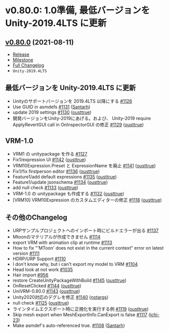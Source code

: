 # v0.80.0: 1.0準備, 最低バージョンを Unity-2019.4LTS に更新
## [v0.80.0](https://github.com/matonnet/UniVRM/tree/v0.80.0) (2021-08-11)

* [Release](http://github.com/vrm-c/UniVRM/releases/tag/v0.80.0)
* [Milestone](https://github.com/matonnet/UniVRM/milestone/42?closed=1)
* [Full Changelog](https://github.com/matonnet/UniVRM/compare/v0.79.0...v0.80.0)
* `Unity-2019.4LTS`

## 最低バージョンを Unity-2019.4LTS に更新
- Unityのサポートバージョンを 2019.4LTS 以降にする [\#1126](https://github.com/matonnet/UniVRM/issues/1126)
- Use GUID in asmdefs [\#1131](https://github.com/matonnet/UniVRM/pull/1131) ([Santarh](https://github.com/Santarh))
- update 2019 settings [\#1130](https://github.com/matonnet/UniVRM/pull/1130) ([ousttrue](https://github.com/ousttrue))
- 開発バージョンをUnity-2019にあげる。および、 Unity-2019 require ApplyRevertGUI call in OnInspectorGUI の修正 [\#1129](https://github.com/matonnet/UniVRM/pull/1129) ([ousttrue](https://github.com/ousttrue))

## VRM-1.0
- VRM1 の unitypackage を作る [\#1127](https://github.com/matonnet/UniVRM/issues/1127)
- Fix1/expression UI [\#1142](https://github.com/matonnet/UniVRM/pull/1142) ([ousttrue](https://github.com/ousttrue))
- VRM10Expression.Preset と ExpressionName を廃止 [\#1141](https://github.com/matonnet/UniVRM/pull/1141) ([ousttrue](https://github.com/ousttrue))
- Fix1/fix firstperson editor [\#1136](https://github.com/matonnet/UniVRM/pull/1136) ([ousttrue](https://github.com/ousttrue))
- Feature1/add default expressions [\#1135](https://github.com/matonnet/UniVRM/pull/1135) ([ousttrue](https://github.com/ousttrue))
- Feature1/update jsonschema [\#1134](https://github.com/matonnet/UniVRM/pull/1134) ([ousttrue](https://github.com/ousttrue))
- add null check [\#1133](https://github.com/matonnet/UniVRM/pull/1133) ([ousttrue](https://github.com/ousttrue))
- VRM-1.0 の unitypackage も作成する [\#1132](https://github.com/matonnet/UniVRM/pull/1132) ([ousttrue](https://github.com/ousttrue))
- \[VRM10\] VRM10Expression のカスタムエディターの修正 [\#1118](https://github.com/matonnet/UniVRM/pull/1118) ([ousttrue](https://github.com/ousttrue))

## その他のChangelog
- URPサンプルプロジェクトへのインポート時にビルドエラーが出る [\#1137](https://github.com/matonnet/UniVRM/issues/1137)
- Mtoonのマテリアルが作成できません [\#1114](https://github.com/matonnet/UniVRM/issues/1114)
- export VRM with animation clip at runtime [\#1113](https://github.com/matonnet/UniVRM/issues/1113)
- How to fix "'MToon' does not exist in the current context" error on latest version [\#1111](https://github.com/matonnet/UniVRM/issues/1111)
- HDRP/URP Support [\#1110](https://github.com/matonnet/UniVRM/issues/1110)
- I don't know why, but i can't export my model to VRM [\#1104](https://github.com/matonnet/UniVRM/issues/1104)
- Head look at not work [\#1035](https://github.com/matonnet/UniVRM/issues/1035)
- Hair import [\#956](https://github.com/matonnet/UniVRM/issues/956)
- restore CreateUnityPackageWithBuild [\#1145](https://github.com/matonnet/UniVRM/pull/1145) ([ousttrue](https://github.com/ousttrue))
- OnResetClicked [\#1144](https://github.com/matonnet/UniVRM/pull/1144) ([ousttrue](https://github.com/ousttrue))
- UniVRM-0.80.0 [\#1143](https://github.com/matonnet/UniVRM/pull/1143) ([ousttrue](https://github.com/ousttrue))
- Unity2020対応のデグレを修正 [\#1140](https://github.com/matonnet/UniVRM/pull/1140) ([notargs](https://github.com/notargs))
- null check [\#1125](https://github.com/matonnet/UniVRM/pull/1125) ([ousttrue](https://github.com/ousttrue))
- ラインタイムエクスポート時に正規化を実行する例 [\#1119](https://github.com/matonnet/UniVRM/pull/1119) ([ousttrue](https://github.com/ousttrue))
- Skip mesh export when MeshExportInfo.CanExport is false [\#1117](https://github.com/matonnet/UniVRM/pull/1117) ([ichi-23](https://github.com/ichi-23))
- Make asmdef's auto-referenced true. [\#1108](https://github.com/matonnet/UniVRM/pull/1108) ([Santarh](https://github.com/Santarh))
